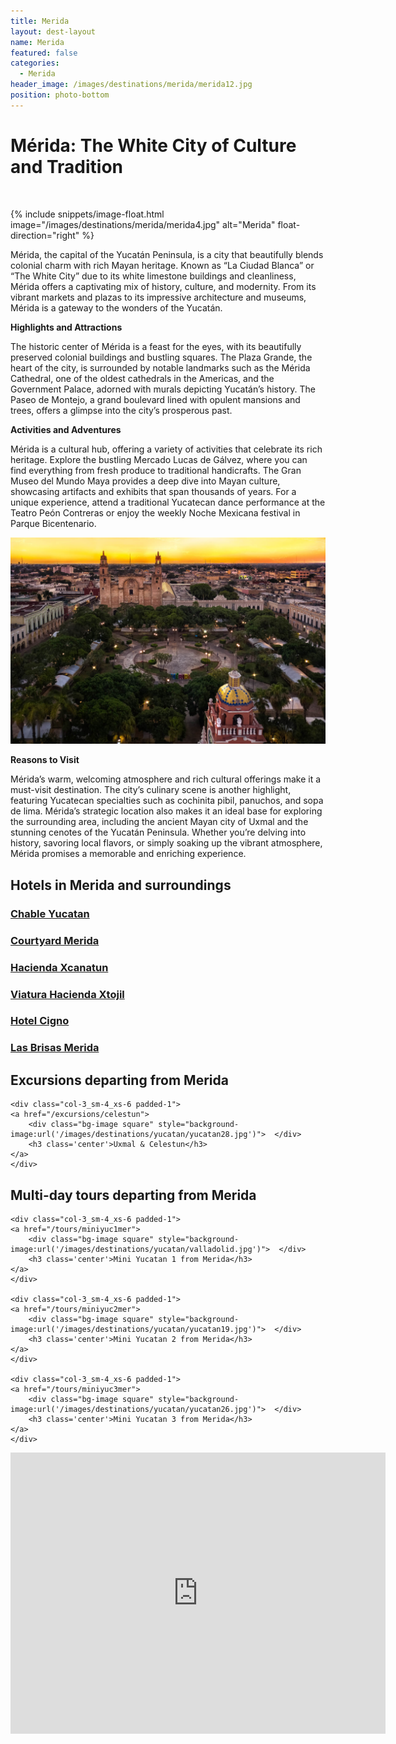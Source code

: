 ```yaml
---
title: Merida
layout: dest-layout
name: Merida
featured: false
categories:
  - Merida
header_image: /images/destinations/merida/merida12.jpg
position: photo-bottom
---
```

# **Mérida: The White City of Culture and Tradition**

&nbsp;

{% include snippets/image-float.html image="/images/destinations/merida/merida4.jpg" alt="Merida" float-direction="right" %}

Mérida, the capital of the Yucatán Peninsula, is a city that beautifully blends colonial charm with rich Mayan heritage. Known as “La Ciudad Blanca” or “The White City” due to its white limestone buildings and cleanliness, Mérida offers a captivating mix of history, culture, and modernity. From its vibrant markets and plazas to its impressive architecture and museums, Mérida is a gateway to the wonders of the Yucatán.

**Highlights and Attractions**

The historic center of Mérida is a feast for the eyes, with its beautifully preserved colonial buildings and bustling squares. The Plaza Grande, the heart of the city, is surrounded by notable landmarks such as the Mérida Cathedral, one of the oldest cathedrals in the Americas, and the Government Palace, adorned with murals depicting Yucatán’s history. The Paseo de Montejo, a grand boulevard lined with opulent mansions and trees, offers a glimpse into the city’s prosperous past.

**Activities and Adventures**

Mérida is a cultural hub, offering a variety of activities that celebrate its rich heritage. Explore the bustling Mercado Lucas de Gálvez, where you can find everything from fresh produce to traditional handicrafts. The Gran Museo del Mundo Maya provides a deep dive into Mayan culture, showcasing artifacts and exhibits that span thousands of years. For a unique experience, attend a traditional Yucatecan dance performance at the Teatro Peón Contreras or enjoy the weekly Noche Mexicana festival in Parque Bicentenario.

![Merida](/images/destinations/merida/merida11.jpg)

**Reasons to Visit**

Mérida’s warm, welcoming atmosphere and rich cultural offerings make it a must-visit destination. The city’s culinary scene is another highlight, featuring Yucatecan specialties such as cochinita pibil, panuchos, and sopa de lima. Mérida’s strategic location also makes it an ideal base for exploring the surrounding area, including the ancient Mayan city of Uxmal and the stunning cenotes of the Yucatán Peninsula. Whether you’re delving into history, savoring local flavors, or simply soaking up the vibrant atmosphere, Mérida promises a memorable and enriching experience.

## Hotels in Merida and surroundings

<section class='grid'>
<div class="col-3_sm-4_xs-6 padded-1">
    <a href="/hotels/chableyuc">
        <div class="bg-image square" style="background-image:url('/images/hotels/chableyuc/chableyuc7.jpeg')">  </div>
        <h3 class='center'>Chable Yucatan</h3>        
    </a>  
</div>

<div class="col-3_sm-4_xs-6 padded-1">
    <a href="/hotels/courtyardmed">
        <div class="bg-image square" style="background-image:url('/images/hotels/courtyardmerida/courtyardmer1.jpg')">  </div>
        <h3 class='center'>Courtyard Merida</h3>        
    </a>  
</div>

<div class="col-3_sm-4_xs-6 padded-1">
    <a href="/hotels/xcanatun">
        <div class="bg-image square" style="background-image:url('/images/hotels/xcanatun/xcanatun3.webp')">  </div>
        <h3 class='center'>Hacienda Xcanatun</h3>        
    </a>  
</div>

<div class="col-3_sm-4_xs-6 padded-1">
    <a href="/hotels/viatura">
        <div class="bg-image square" style="background-image:url('/images/hotels/viatura/viatura2.jpg')">  </div>
        <h3 class='center'>Viatura Hacienda Xtojil </h3>        
    </a>  
</div>

<div class="col-3_sm-4_xs-6 padded-1">
    <a href="/hotels/cigno">
        <div class="bg-image square" style="background-image:url('/images/hotels/cigno/cigno1.jpg')">  </div>
        <h3 class='center'>Hotel Cigno </h3>        
    </a>  
</div>

<div class="col-3_sm-4_xs-6 padded-1">
    <a href="/hotels/brisasmerida">
        <div class="bg-image square" style="background-image:url('/images/hotels/brisasmerida/brisasmerida2.webp')">  </div>
        <h3 class='center'>Las Brisas Merida</h3>        
    </a>  
</div>

</section>

<h2>Excursions departing from Merida</h2>

<section class='grid'>

    <div class="col-3_sm-4_xs-6 padded-1">
    <a href="/excursions/celestun">
        <div class="bg-image square" style="background-image:url('/images/destinations/yucatan/yucatan28.jpg')">  </div>
        <h3 class='center'>Uxmal & Celestun</h3>        
    </a>  
    </div>

</section>


<h2>Multi-day tours departing from Merida</h2>

<section class='grid'>

    <div class="col-3_sm-4_xs-6 padded-1">
    <a href="/tours/miniyuc1mer">
        <div class="bg-image square" style="background-image:url('/images/destinations/yucatan/valladolid.jpg')">  </div>
        <h3 class='center'>Mini Yucatan 1 from Merida</h3>        
    </a>  
    </div>

    <div class="col-3_sm-4_xs-6 padded-1">
    <a href="/tours/miniyuc2mer">
        <div class="bg-image square" style="background-image:url('/images/destinations/yucatan/yucatan19.jpg')">  </div>
        <h3 class='center'>Mini Yucatan 2 from Merida</h3>        
    </a>  
    </div>

    <div class="col-3_sm-4_xs-6 padded-1">
    <a href="/tours/miniyuc3mer">
        <div class="bg-image square" style="background-image:url('/images/destinations/yucatan/yucatan26.jpg')">  </div>
        <h3 class='center'>Mini Yucatan 3 from Merida</h3>        
    </a>  
    </div>



<div class='map-container center margin-1'>

<iframe src="https://www.google.com/maps/embed?pb=!1m18!1m12!1m3!1d119205.28416526047!2d-89.710922516091!3d20.986016819231274!2m3!1f0!2f0!3f0!3m2!1i1024!2i768!4f13.1!3m3!1m2!1s0x8f56715cab450d17%3A0x5dfc155715abeb09!2zTcOpcmlkYSwgWXVjLiwgTcOpeGljbw!5e0!3m2!1ses!2ses!4v1739389418472!5m2!1ses!2ses" width="600" height="450" style="border:0;" allowfullscreen="" loading="lazy" referrerpolicy="no-referrer-when-downgrade"></iframe>
</div>

</section>